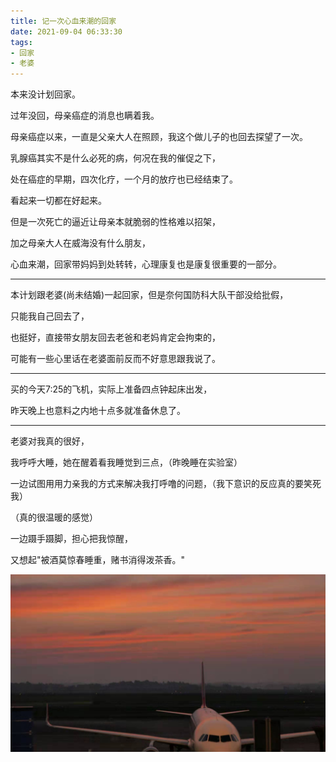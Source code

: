 ```yaml
---
title: 记一次心血来潮的回家
date: 2021-09-04 06:33:30
tags:
- 回家
- 老婆
---
```


本来没计划回家。

过年没回，母亲癌症的消息也瞒着我。
<!--more-->

母亲癌症以来，一直是父亲大人在照顾，我这个做儿子的也回去探望了一次。

乳腺癌其实不是什么必死的病，何况在我的催促之下，

处在癌症的早期，四次化疗，一个月的放疗也已经结束了。

看起来一切都在好起来。

但是一次死亡的逼近让母亲本就脆弱的性格难以招架，

加之母亲大人在威海没有什么朋友，

心血来潮，回家带妈妈到处转转，心理康复也是康复很重要的一部分。



<hr />

本计划跟老婆(尚未结婚)一起回家，但是奈何国防科大队干部没给批假，

只能我自己回去了，

也挺好，直接带女朋友回去老爸和老妈肯定会拘束的，

可能有一些心里话在老婆面前反而不好意思跟我说了。

<hr/>

买的今天7:25的飞机，实际上准备四点钟起床出发，

昨天晚上也意料之内地十点多就准备休息了。

<hr />

老婆对我真的很好，

我呼呼大睡，她在醒着看我睡觉到三点，（昨晚睡在实验室）

一边试图用用力亲我的方式来解决我打呼噜的问题，（我下意识的反应真的要笑死我）

（真的很温暖的感觉）

一边蹑手蹑脚，担心把我惊醒，

又想起"被酒莫惊春睡重，赌书消得泼茶香。"


![](./xinxuelaichaohuijia/feiji.jpg)

